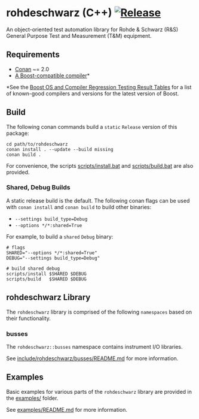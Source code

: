 # rohdeschwarz (C++) [![Release](https://github.com/Terrabits/rohdeschwarz-cpp/actions/workflows/release.yml/badge.svg)](https://github.com/Terrabits/rohdeschwarz-cpp/actions/workflows/release.yml)


An object-oriented test automation library for Rohde & Schwarz (R&S) General Purpose Test and Measurement (T&M) equipment.

## Requirements

-   [Conan](https://conan.io) ~= 2.0
-   [A Boost-compatible compiler](https://www.boost.org/development/tests/develop/developer/summary.html)\*

\*See the [Boost OS and Compiler Regression Testing Result Tables](https://www.boost.org/development/tests/develop/developer/summary.html) for a list of known-good compilers and versions for the latest version of Boost.

## Build

The following conan commands build a `static` `Release` version of this package:

```shell
cd path/to/rohdeschwarz
conan install . --update --build missing
conan build .
```

For convenience, the scripts [scripts/install](scripts/install)[.bat](scripts/install.bat) and [scripts/build](scripts/build)[.bat](scripts/build.bat) are also provided.

### Shared, Debug Builds

A static release build is the default. The following conan flags can be used with `conan install` and `conan build` to build other binaries:

-   `--settings build_type=Debug`
-   `--options */*:shared=True`

For example, to build a `shared` `Debug` binary:


```shell
# flags
SHARED="--options */*:shared=True"
DEBUG="--settings build_type=Debug"

# build shared debug
scripts/install $SHARED $DEBUG
scripts/build   $SHARED $DEBUG
```

## rohdeschwarz Library

The `rohdeschwarz` library is comprised of the following `namespaces` based on their functionality.

### busses

The `rohdeschwarz::busses` namespace contains instrument I/O libraries.

See [include/rohdeschwarz/busses/README.md](include/rohdeschwarz/busses/README.md) for more information.

## Examples

Basic examples for various parts of the `rohdeschwarz` library are provided in the [examples/](examples/) folder.

See [examples/README.md](examples/README.md) for more information.
